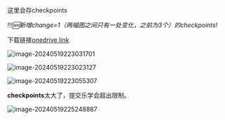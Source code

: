 这里会存checkpoints

*!!!🆕新增change=1（两幅图之间只有一处变化，之前为3个）的checkpoints!*

下载链接[onedrive link](https://1drv.ms/f/s!AqFfbsotBTJWgahECzNkLC1zSJQANQ?e=ukeNtt)


![image-20240519223031701](https://navinvue.oss-cn-beijing.aliyuncs.com/202405192230483.png)

![image-20240519223023127](https://navinvue.oss-cn-beijing.aliyuncs.com/202405192230168.png)

![image-20240519223055307](https://navinvue.oss-cn-beijing.aliyuncs.com/202405192230336.png)

**checkpoints**太大了，提交乐学会超出限制。

![image-20240519225248887](https://navinvue.oss-cn-beijing.aliyuncs.com/202405192252942.png)
